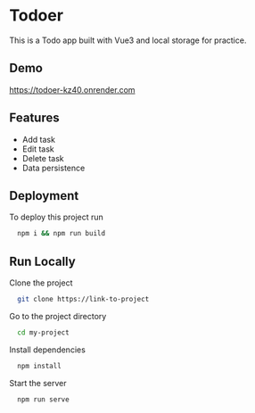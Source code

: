 
# Todoer

This is a Todo app built with Vue3 and local storage for practice.


## Demo

https://todoer-kz40.onrender.com
## Features

- Add task
- Edit task
- Delete task
- Data persistence


## Deployment

To deploy this project run

```bash
  npm i && npm run build
```
## Run Locally

Clone the project

```bash
  git clone https://link-to-project
```

Go to the project directory

```bash
  cd my-project
```

Install dependencies

```bash
  npm install
```

Start the server

```bash
  npm run serve
```

